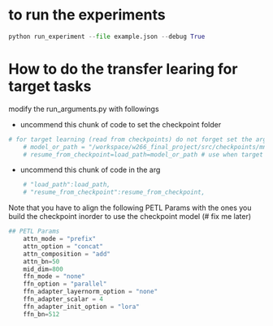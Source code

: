 # to run the experiments

```python
python run_experiment --file example.json --debug True
```

# How to do the transfer learing for target tasks

modify the run_arguments.py with followings

* uncommend this chunk of code to set the checkpoint folder

```python
# for target learning (read from checkpoints) do not forget set the argument
    # model_or_path = "/workspace/w266_final_project/src/checkpoints/mnli_prefix_relearn/checkpoint-100000"
    # resume_from_checkpoint=load_path=model_or_path # use when target learning, commend this out for source learning
```

* uncommend this chunk of code in the arg

```python
    # "load_path":load_path,
    # "resume_from_checkpoint":resume_from_checkpoint,
```

Note that you have to align the following PETL Params with the ones you build the checkpoint inorder to use the checkpoint model
(# fix me later)
```python
## PETL Params
    attn_mode = "prefix"
    attn_option = "concat"
    attn_composition = "add"
    attn_bn=50
    mid_dim=800
    ffn_mode = "none"
    ffn_option = "parallel"
    ffn_adapter_layernorm_option = "none"
    ffn_adapter_scalar = 4
    ffn_adapter_init_option = "lora"
    ffn_bn=512

```
